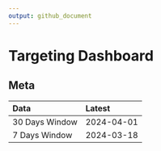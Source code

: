 ```yaml
---
output: github_document
---
```


# Targeting Dashboard



## Meta


|Data           |Latest     |
|:--------------|:----------|
|30 Days Window |2024-04-01 |
|7 Days Window  |2024-03-18 |

